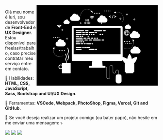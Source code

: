 <img src="./assets/code.svg" min-width="400px" max-width="400px" width="400px" align="right" alt="Computador iuriCode">

<p align="left"> 
  Olá meu nome é Iuri, sou desenvolvedor de <strong>Front-End</strong> e <strong>UX Designer</strong>. Estou disponível para freelas/trabalho, caso precise contratar meu serviço entre em contato.
</p>

<p align="left">
  🦄 Habilidades: <strong>HTML, CSS, JavaScript, Sass, Bootstrap and UI/UX Design.</strong>
</p>

<p align="left">
  💼 Ferramentas: <strong>VSCode, Webpack, PhotoShop, Figma, Vercel, Git and GitHub.</strong>
</p>

<p align="left">
  💌 Se você deseja realizar um projeto comigo (ou bater papo), não hesite em me enviar uma mensagem: ⤵️
</p>

<p align="left">
  <a href="https://www.instagram.com/iuricode/" alt="Instagram">
  <img src="https://img.shields.io/badge/-Instagram-DF0174?style=for-the-badge&logo=instagram&logoColor=white&link=https://www.instagram.com/iuricoding/"/></a>
  
  <a href="https://www.linkedin.com/in/iuricode" alt="Linkedin">
  <img src="https://img.shields.io/badge/-Linkedin-0e76a8?style=for-the-badge&logo=Linkedin&logoColor=white&link=https://www.linkedin.com/in/iuricode" /></a>

  <a href="https://www.facebook.com/exudojazz/" alt="Facebook">
  <img src="https://img.shields.io/badge/-Facebook-3b5998?style=for-the-badge&logo=facebook&logoColor=white&link=https://www.facebook.com/exudojazz/"/></a>
</p>  
